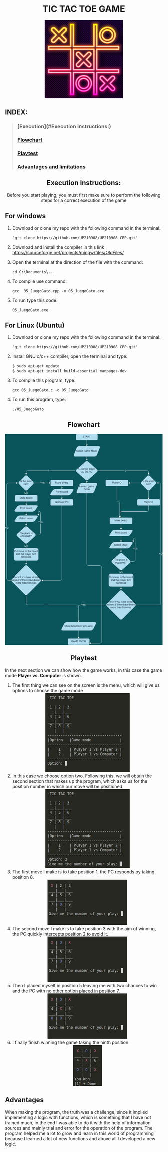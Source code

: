 <div align= "center">

<h1> TIC TAC TOE GAME </h1>

<img src="../imagenes/gatoimagen1.png" height="250" width="250"> 
</div align="center">
 
<h2>INDEX:</h2> 
  
>### [Execution](#Execution  instructions:) 
>### [Flowchart](#Flowchart)  
>### [Playtest](#Playtest)  
>### [Advantages and limitations](#Advantages)  

  

   
<div align="center">
<h2>Execution instructions:</h2>
  Before you start playing, you must first make sure to perform the following steps for a correct execution of the game
</div align="center">

<h2>For windows</h2>

1. Download or clone my repo with the following command in the terminal:
   
       "git clone https://github.com/UP210908/UP210908_CPP.git"

2. Download and install the compiler in this link https://sourceforge.net/projects/mingw/files/OldFiles/ 
3. Open the terminal at the direction of the file with the command:

       cd C:\Documents\...

4. To compile use command:

       gcc  05_JuegoGato.cpp -o 05_JuegoGato.exe

5. To run type this code:

       05_JuegoGato.exe

<h2> For Linux (Ubuntu)</h2>

1. Download or clone my repo with the following command in the terminal:
   
       "git clone https://github.com/UP210908/UP210908_CPP.git"

2. Install GNU c/c++ compiler, open the terminal and type:

       $ sudo apt-get update
       $ sudo apt-get install build-essential manpages-dev

3. To compile this program, type:

       gcc 05_JuegoGato.c -o 05_JuegoGato

4. To run this program, type:
   
       ./05_JuegoGato

<div align="center">

 <h2>Flowchart</h2>
<img src="../imagenes/diagrama.png" align="center">
 
 <h2>Playtest</h2>
</div align="center">

In the next section we can show how the game works, in this case the game mode <b>Player vs. Computer</b> is shown.

<ol>
<li> The first thing we can see on the screen is the menu, which will give us options to choose the game mode
     <div align="center">
     <img src="../imagenes/Screengato1.png">
     </div>
<li>In this case we choose option two. Following this, we will obtain the second section that makes up the program, which asks us for the position number in which our move will be positioned.
     <div align="center">
     <img src="../imagenes/Screengato2.png">
 </div>
 <li>The first move I make is to take position 1, the PC responds by taking position 8.
     <div align="center">
     <img src="../imagenes/Screengato3.png">
      </div>
<li>The second move I make is to take position 3 with the aim of winning, the PC quickly intercepts position 2 to avoid it.
     <div align="center">
     <img src="../imagenes/Screengato4.png">
      </div>
<li>Then I placed myself in position 5 leaving me with two chances to win and the PC with no other option placed in position 7.      
     <div align="center">
     <img src="../imagenes/Screengato5.png">
      </div>
<li>I finally finish winning the game taking the ninth position
     <div align="center">
     <img src="../imagenes/Screengato6.png">
      </div>   
</ol>

<h2>Advantages</h2>

When making the program, the truth was a challenge, since it implied implementing a logic with functions, which is something that I have not trained much, in the end I was able to do it with the help of information sources and mainly trial and error for the operation of the program.
The program helped me a lot to grow and learn in this world of programming because I learned a lot of new functions and above all I developed a new logic.



